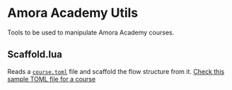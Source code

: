 # Amora Academy Utils

Tools to be used to manipulate Amora Academy courses.

## Scaffold.lua
Reads a [```course.toml```](https://gist.github.com/soapdog/0d7c1810a209d2f8654f8b5b6346cb64) file and scaffold the flow structure from it. [Check this sample TOML file for a course](https://gist.github.com/soapdog/0d7c1810a209d2f8654f8b5b6346cb64)
